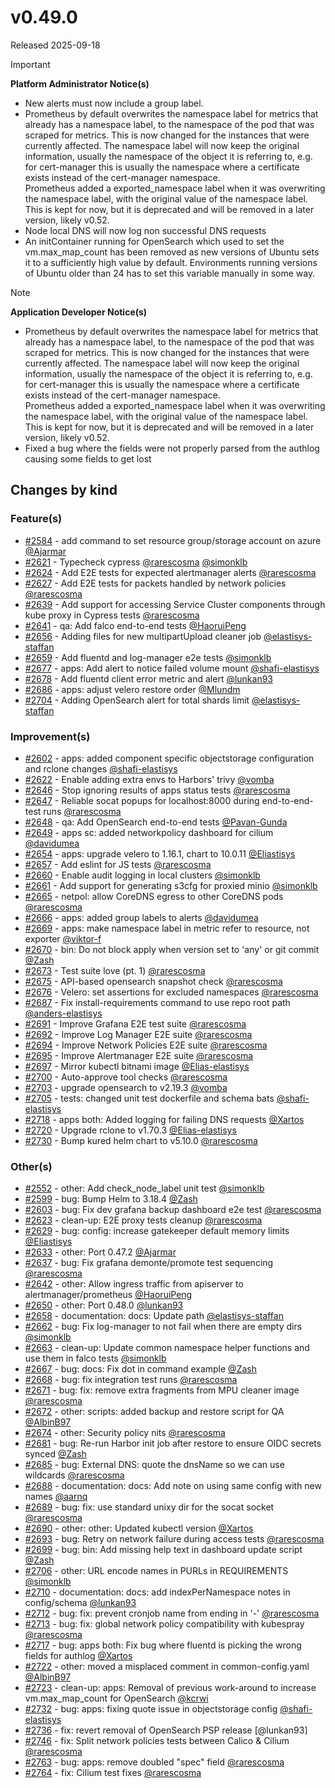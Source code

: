 # v0.49.0

Released 2025-09-18
<!-- -->
> [!IMPORTANT]
> **Platform Administrator Notice(s)**
> - New alerts must now include a group label.
> - Prometheus by default overwrites the namespace label for metrics that already has a namespace label, to the namespace of the pod that was scraped for metrics. This is now changed for the instances that were currently affected. The namespace label will now keep the original information, usually the namespace of the object it is referring to, e.g. for cert-manager this is usually the namespace where a certificate exists instead of the cert-manager namespace.<br>Prometheus added a exported_namespace label when it was overwriting the namespace label, with the original value of the namespace label. This is kept for now, but it is deprecated and will be removed in a later version, likely v0.52.
> - Node local DNS will now log non successful DNS requests
> - An initContainer running for OpenSearch which used to set the vm.max_map_count has been removed as new versions of Ubuntu sets it to a sufficiently high value by default. Environments running versions of Ubuntu older than 24 has to set this variable manually in some way.
<!-- -->
> [!NOTE]
> **Application Developer Notice(s)**
> - Prometheus by default overwrites the namespace label for metrics that already has a namespace label, to the namespace of the pod that was scraped for metrics. This is now changed for the instances that were currently affected. The namespace label will now keep the original information, usually the namespace of the object it is referring to, e.g. for cert-manager this is usually the namespace where a certificate exists instead of the cert-manager namespace.<br>Prometheus added a exported_namespace label when it was overwriting the namespace label, with the original value of the namespace label. This is kept for now, but it is deprecated and will be removed in a later version, likely v0.52.
> - Fixed a bug where the fields were not properly parsed from the authlog causing some fields to get lost

## Changes by kind

### Feature(s)

- [#2584](https://github.com/elastisys/compliantkubernetes-apps/pull/2584) - add command to set resource group/storage account on azure [@Ajarmar](https://github.com/Ajarmar)
- [#2621](https://github.com/elastisys/compliantkubernetes-apps/pull/2621) - Typecheck cypress [@rarescosma](https://github.com/rarescosma) [@simonklb](https://github.com/simonklb)
- [#2624](https://github.com/elastisys/compliantkubernetes-apps/pull/2624) - Add E2E tests for expected alertmanager alerts [@rarescosma](https://github.com/rarescosma)
- [#2627](https://github.com/elastisys/compliantkubernetes-apps/pull/2627) - Add E2E tests for packets handled by network policies [@rarescosma](https://github.com/rarescosma)
- [#2639](https://github.com/elastisys/compliantkubernetes-apps/pull/2639) - Add support for accessing Service Cluster components through kube proxy in Cypress tests [@rarescosma](https://github.com/rarescosma)
- [#2641](https://github.com/elastisys/compliantkubernetes-apps/pull/2641) - qa: Add falco end-to-end tests [@HaoruiPeng](https://github.com/HaoruiPeng)
- [#2656](https://github.com/elastisys/compliantkubernetes-apps/pull/2656) - Adding files for new multipartUpload cleaner job [@elastisys-staffan](https://github.com/elastisys-staffan)
- [#2659](https://github.com/elastisys/compliantkubernetes-apps/pull/2659) - Add fluentd and log-manager e2e tests [@simonklb](https://github.com/simonklb)
- [#2677](https://github.com/elastisys/compliantkubernetes-apps/pull/2677) - apps: Add alert to notice failed volume mount [@shafi-elastisys](https://github.com/shafi-elastisys)
- [#2678](https://github.com/elastisys/compliantkubernetes-apps/pull/2678) - Add fluentd client error metric and alert [@lunkan93](https://github.com/lunkan93)
- [#2686](https://github.com/elastisys/compliantkubernetes-apps/pull/2686) - apps: adjust velero restore order [@Mlundm](https://github.com/Mlundm)
- [#2704](https://github.com/elastisys/compliantkubernetes-apps/pull/2704) - Adding OpenSearch alert for total shards limit [@elastisys-staffan](https://github.com/elastisys-staffan)

### Improvement(s)

- [#2602](https://github.com/elastisys/compliantkubernetes-apps/pull/2602) - apps: added component specific objectstorage configuration and rclone changes [@shafi-elastisys](https://github.com/shafi-elastisys)
- [#2622](https://github.com/elastisys/compliantkubernetes-apps/pull/2622) - Enable adding extra envs to Harbors' trivy [@vomba](https://github.com/vomba)
- [#2646](https://github.com/elastisys/compliantkubernetes-apps/pull/2646) - Stop ignoring results of apps status tests [@rarescosma](https://github.com/rarescosma)
- [#2647](https://github.com/elastisys/compliantkubernetes-apps/pull/2647) - Reliable socat popups for localhost:8000 during end-to-end-test runs [@rarescosma](https://github.com/rarescosma)
- [#2648](https://github.com/elastisys/compliantkubernetes-apps/pull/2648) - qa: Add OpenSearch end-to-end tests [@Pavan-Gunda](https://github.com/Pavan-Gunda)
- [#2649](https://github.com/elastisys/compliantkubernetes-apps/pull/2649) - apps sc: added networkpolicy dashboard for cilium [@davidumea](https://github.com/davidumea)
- [#2654](https://github.com/elastisys/compliantkubernetes-apps/pull/2654) - apps: upgrade velero to 1.16.1, chart to 10.0.11 [@Eliastisys](https://github.com/Eliastisys)
- [#2657](https://github.com/elastisys/compliantkubernetes-apps/pull/2657) - Add eslint for JS tests [@rarescosma](https://github.com/rarescosma)
- [#2660](https://github.com/elastisys/compliantkubernetes-apps/pull/2660) - Enable audit logging in local clusters [@simonklb](https://github.com/simonklb)
- [#2661](https://github.com/elastisys/compliantkubernetes-apps/pull/2661) - Add support for generating s3cfg for proxied minio [@simonklb](https://github.com/simonklb)
- [#2665](https://github.com/elastisys/compliantkubernetes-apps/pull/2665) - netpol: allow CoreDNS egress to other CoreDNS pods [@rarescosma](https://github.com/rarescosma)
- [#2666](https://github.com/elastisys/compliantkubernetes-apps/pull/2666) - apps: added group labels to alerts [@davidumea](https://github.com/davidumea)
- [#2669](https://github.com/elastisys/compliantkubernetes-apps/pull/2669) - apps: make namespace label in metric refer to resource, not exporter [@viktor-f](https://github.com/viktor-f)
- [#2670](https://github.com/elastisys/compliantkubernetes-apps/pull/2670) - bin: Do not block apply when version set to 'any' or git commit [@Zash](https://github.com/Zash)
- [#2673](https://github.com/elastisys/compliantkubernetes-apps/pull/2673) - Test suite love (pt. 1) [@rarescosma](https://github.com/rarescosma)
- [#2675](https://github.com/elastisys/compliantkubernetes-apps/pull/2675) - API-based opensearch snapshot check [@rarescosma](https://github.com/rarescosma)
- [#2676](https://github.com/elastisys/compliantkubernetes-apps/pull/2676) - Velero: set assertions for excluded namespaces [@rarescosma](https://github.com/rarescosma)
- [#2687](https://github.com/elastisys/compliantkubernetes-apps/pull/2687) - Fix install-requirements command to use repo root path [@anders-elastisys](https://github.com/anders-elastisys)
- [#2691](https://github.com/elastisys/compliantkubernetes-apps/pull/2691) - Improve Grafana E2E test suite [@rarescosma](https://github.com/rarescosma)
- [#2692](https://github.com/elastisys/compliantkubernetes-apps/pull/2692) - Improve Log Manager E2E suite [@rarescosma](https://github.com/rarescosma)
- [#2694](https://github.com/elastisys/compliantkubernetes-apps/pull/2694) - Improve Network Policies E2E suite [@rarescosma](https://github.com/rarescosma)
- [#2695](https://github.com/elastisys/compliantkubernetes-apps/pull/2695) - Improve Alertmanager E2E suite [@rarescosma](https://github.com/rarescosma)
- [#2697](https://github.com/elastisys/compliantkubernetes-apps/pull/2697) - Mirror kubectl bitnami image [@Elias-elastisys](https://github.com/Elias-elastisys)
- [#2700](https://github.com/elastisys/compliantkubernetes-apps/pull/2700) - Auto-approve tool checks [@rarescosma](https://github.com/rarescosma)
- [#2703](https://github.com/elastisys/compliantkubernetes-apps/pull/2703) - upgrade opensearch to v2.19.3 [@vomba](https://github.com/vomba)
- [#2705](https://github.com/elastisys/compliantkubernetes-apps/pull/2705) - tests: changed unit test dockerfile and schema bats [@shafi-elastisys](https://github.com/shafi-elastisys)
- [#2718](https://github.com/elastisys/compliantkubernetes-apps/pull/2718) - apps both: Added logging for failing DNS requests [@Xartos](https://github.com/Xartos)
- [#2720](https://github.com/elastisys/compliantkubernetes-apps/pull/2720) - Upgrade rclone to v1.70.3 [@Elias-elastisys](https://github.com/Elias-elastisys)
- [#2730](https://github.com/elastisys/compliantkubernetes-apps/pull/2730) - Bump kured helm chart to v5.10.0 [@rarescosma](https://github.com/rarescosma)

### Other(s)

- [#2552](https://github.com/elastisys/compliantkubernetes-apps/pull/2552) - other: Add check_node_label unit test [@simonklb](https://github.com/simonklb)
- [#2599](https://github.com/elastisys/compliantkubernetes-apps/pull/2599) - bug: Bump Helm to 3.18.4 [@Zash](https://github.com/Zash)
- [#2603](https://github.com/elastisys/compliantkubernetes-apps/pull/2603) - bug: Fix dev grafana backup dashboard e2e test [@rarescosma](https://github.com/rarescosma)
- [#2623](https://github.com/elastisys/compliantkubernetes-apps/pull/2623) - clean-up: E2E proxy tests cleanup [@rarescosma](https://github.com/rarescosma)
- [#2629](https://github.com/elastisys/compliantkubernetes-apps/pull/2629) - bug: config: increase gatekeeper default memory limits [@Eliastisys](https://github.com/Eliastisys)
- [#2633](https://github.com/elastisys/compliantkubernetes-apps/pull/2633) - other: Port 0.47.2 [@Ajarmar](https://github.com/Ajarmar)
- [#2637](https://github.com/elastisys/compliantkubernetes-apps/pull/2637) - bug: Fix grafana demonte/promote test sequencing [@rarescosma](https://github.com/rarescosma)
- [#2642](https://github.com/elastisys/compliantkubernetes-apps/pull/2642) - other: Allow ingress traffic from apiserver to alertmanager/prometheus [@HaoruiPeng](https://github.com/HaoruiPeng)
- [#2650](https://github.com/elastisys/compliantkubernetes-apps/pull/2650) - other: Port 0.48.0 [@lunkan93](https://github.com/lunkan93)
- [#2658](https://github.com/elastisys/compliantkubernetes-apps/pull/2658) - documentation: docs: Update path [@elastisys-staffan](https://github.com/elastisys-staffan)
- [#2662](https://github.com/elastisys/compliantkubernetes-apps/pull/2662) - bug: Fix log-manager to not fail when there are empty dirs [@simonklb](https://github.com/simonklb)
- [#2663](https://github.com/elastisys/compliantkubernetes-apps/pull/2663) - clean-up: Update common namespace helper functions and use them in falco tests [@simonklb](https://github.com/simonklb)
- [#2667](https://github.com/elastisys/compliantkubernetes-apps/pull/2667) - bug: docs: Fix dot in command example [@Zash](https://github.com/Zash)
- [#2668](https://github.com/elastisys/compliantkubernetes-apps/pull/2668) - bug: fix integration test runs [@rarescosma](https://github.com/rarescosma)
- [#2671](https://github.com/elastisys/compliantkubernetes-apps/pull/2671) - bug: fix: remove extra fragments from MPU cleaner image [@rarescosma](https://github.com/rarescosma)
- [#2672](https://github.com/elastisys/compliantkubernetes-apps/pull/2672) - other: scripts: added backup and restore script for QA [@AlbinB97](https://github.com/AlbinB97)
- [#2674](https://github.com/elastisys/compliantkubernetes-apps/pull/2674) - other: Security policy nits [@rarescosma](https://github.com/rarescosma)
- [#2681](https://github.com/elastisys/compliantkubernetes-apps/pull/2681) - bug: Re-run Harbor init job after restore to ensure OIDC secrets synced [@Zash](https://github.com/Zash)
- [#2685](https://github.com/elastisys/compliantkubernetes-apps/pull/2685) - bug: External DNS: quote the dnsName so we can use wildcards [@rarescosma](https://github.com/rarescosma)
- [#2688](https://github.com/elastisys/compliantkubernetes-apps/pull/2688) - documentation: docs: Add note on using same config with new names [@aarnq](https://github.com/aarnq)
- [#2689](https://github.com/elastisys/compliantkubernetes-apps/pull/2689) - bug: fix: use standard unixy dir for the socat socket [@rarescosma](https://github.com/rarescosma)
- [#2690](https://github.com/elastisys/compliantkubernetes-apps/pull/2690) - other: other: Updated kubectl version [@Xartos](https://github.com/Xartos)
- [#2693](https://github.com/elastisys/compliantkubernetes-apps/pull/2693) - bug: Retry on network failure during access tests [@rarescosma](https://github.com/rarescosma)
- [#2699](https://github.com/elastisys/compliantkubernetes-apps/pull/2699) - bug: bin: Add missing help text in dashboard update script [@Zash](https://github.com/Zash)
- [#2706](https://github.com/elastisys/compliantkubernetes-apps/pull/2706) - other: URL encode names in PURLs in REQUIREMENTS [@simonklb](https://github.com/simonklb)
- [#2710](https://github.com/elastisys/compliantkubernetes-apps/pull/2710) - documentation: docs: add indexPerNamespace notes in config/schema [@lunkan93](https://github.com/lunkan93)
- [#2712](https://github.com/elastisys/compliantkubernetes-apps/pull/2712) - bug: fix: prevent cronjob name from ending in '-' [@rarescosma](https://github.com/rarescosma)
- [#2713](https://github.com/elastisys/compliantkubernetes-apps/pull/2713) - bug: fix: global network policy compatibility with kubespray [@rarescosma](https://github.com/rarescosma)
- [#2717](https://github.com/elastisys/compliantkubernetes-apps/pull/2717) - bug: apps both: Fix bug where fluentd is picking the wrong fields for authlog [@Xartos](https://github.com/Xartos)
- [#2722](https://github.com/elastisys/compliantkubernetes-apps/pull/2722) - other: moved a misplaced comment in common-config.yaml [@AlbinB97](https://github.com/AlbinB97)
- [#2723](https://github.com/elastisys/compliantkubernetes-apps/pull/2723) - clean-up: apps: Removal of previous work-around to increase vm.max_map_count for OpenSearch [@kcrwi](https://github.com/kcrwi)
- [#2732](https://github.com/elastisys/compliantkubernetes-apps/pull/2732) - bug: apps: fixing quote issue in objectstorage config [@shafi-elastisys](https://github.com/shafi-elastisys)
- [#2736](https://github.com/elastisys/compliantkubernetes-apps/pull/2736) - fix: revert removal of OpenSearch PSP release [@lunkan93]
- [#2746](https://github.com/elastisys/compliantkubernetes-apps/pull/2746) - fix: Split network policies tests between Calico & Cilium [@rarescosma](https://github.com/rarescosma)
- [#2763](https://github.com/elastisys/compliantkubernetes-apps/pull/2763) - bug: apps: remove doubled "spec" field [@rarescosma](https://github.com/rarescosma)
- [#2764](https://github.com/elastisys/compliantkubernetes-apps/pull/2763) - fix: Cilium test fixes [@rarescosma](https://github.com/rarescosma)
